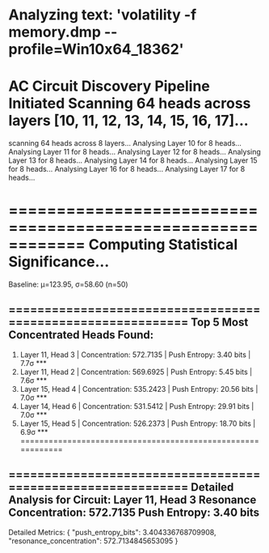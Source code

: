  Analyzing text: 'volatility -f memory.dmp --profile=Win10x64_18362'
============================================================
AC Circuit Discovery Pipeline Initiated
Scanning 64 heads across layers [10, 11, 12, 13, 14, 15, 16, 17]...
============================================================
 scanning 64 heads across 8 layers...
  Analysing Layer 10 for 8 heads...
  Analysing Layer 11 for 8 heads...
  Analysing Layer 12 for 8 heads...
  Analysing Layer 13 for 8 heads...
  Analysing Layer 14 for 8 heads...
  Analysing Layer 15 for 8 heads...
  Analysing Layer 16 for 8 heads...
  Analysing Layer 17 for 8 heads...

============================================================
Computing Statistical Significance...
============================================================
Baseline: μ=123.95, σ=58.60 (n=50)

============================================================
Top 5 Most Concentrated Heads Found:
------------------------------------------------------------
 1. Layer 11, Head  3 | Concentration: 572.7135 | Push Entropy: 3.40 bits | 7.7σ ***
 2. Layer 11, Head  2 | Concentration: 569.6925 | Push Entropy: 5.45 bits | 7.6σ ***
 3. Layer 15, Head  4 | Concentration: 535.2423 | Push Entropy: 20.56 bits | 7.0σ ***
 4. Layer 14, Head  6 | Concentration: 531.5412 | Push Entropy: 29.91 bits | 7.0σ ***
 5. Layer 15, Head  5 | Concentration: 526.2373 | Push Entropy: 18.70 bits | 6.9σ ***
============================================================

============================================================
Detailed Analysis for Circuit: Layer 11, Head 3
Resonance Concentration: 572.7135
Push Entropy: 3.40 bits
------------------------------------------------------------
 Detailed Metrics:
{
  "push_entropy_bits": 3.404336768709908,
  "resonance_concentration": 572.7134845653095
}
